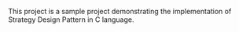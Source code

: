 This project is a sample project demonstrating the implementation of Strategy Design Pattern in C language.
